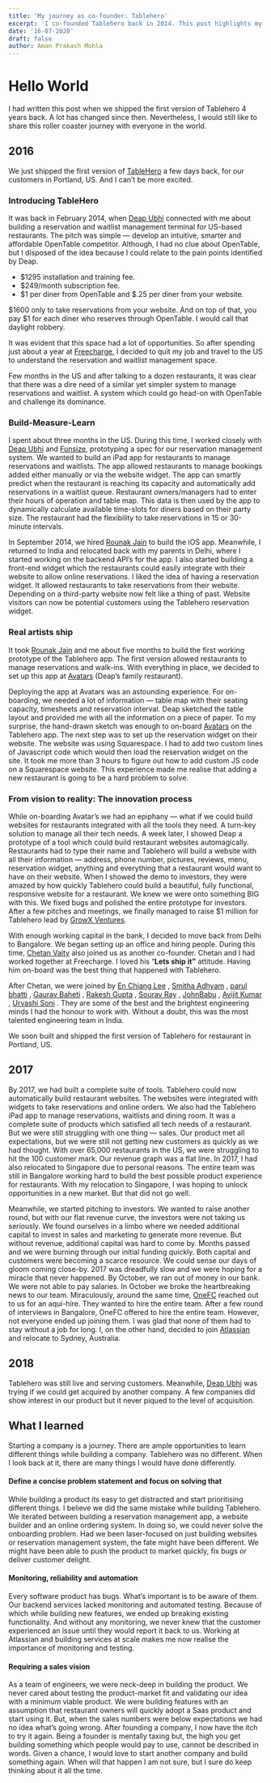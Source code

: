 ```yaml
---
title: 'My journey as co-founder: Tablehero'
excerpt: 'I co-founded Tablehero back in 2014. This post highlights my journey as co-founder of Tablehero.'
date: '16-07-2020'
draft: false
author: Aman Prakash Mohla
---
```


# Hello World

I had written this post when we shipped the first version of Tablehero 4 years back. A lot has changed since then. Nevertheless, I would still like to share this roller coaster journey with everyone in the world.

## 2016

We just shipped the first version of [TableHero](http://tablehero.com/) a few days back, for our customers in Portland, US. And I can’t be more excited.

### Introducing TableHero

It was back in February 2014, when [Deap Ubhi](https://medium.com/u/8f3be6a393bf) connected with me about building a reservation and waitlist management terminal for US-based restaurants. The pitch was simple — develop an intuitive, smarter and affordable OpenTable competitor. Although, I had no clue about OpenTable, but I disposed of the idea because I could relate to the pain points identified by Deap.

- $1295 installation and training fee.
- $249/month subscription fee.
- $1 per diner from OpenTable and $.25 per diner from your website.

$1600 only to take reservations from your website. And on top of that, you pay $1 for each diner who reserves through OpenTable. I would call that daylight robbery.

It was evident that this space had a lot of opportunities. So after spending just about a year at [Freecharge](https://www.freecharge.in/), I decided to quit my job and travel to the US to understand the reservation and waitlist management space.

Few months in the US and after talking to a dozen restaurants, it was clear that there was a dire need of a similar yet simpler system to manage reservations and waitlist. A system which could go head-on with OpenTable and challenge its dominance.

### Build-Measure-Learn

I spent about three months in the US. During this time, I worked closely with [Deap Ubhi](https://medium.com/u/8f3be6a393bf) and [Funsize](https://medium.com/u/3477c2033ff), prototyping a spec for our reservation management system. We wanted to build an iPad app for restaurants to manage reservations and waitlists. The app allowed restaurants to manage bookings added either manually or via the website widget. The app can smartly predict when the restaurant is reaching its capacity and automatically add reservations in a waitlist queue.
Restaurant owners/managers had to enter their hours of operation and table map. This data is then used by the app to dynamically calculate available time-slots for diners based on their party size. The restaurant had the flexibility to take reservations in 15 or 30-minute intervals.

In September 2014, we hired [Rounak Jain](https://medium.com/u/7b24869a21ac) to build the iOS app. Meanwhile, I returned to India and relocated back with my parents in Delhi, where I started working on the backend API’s for the app. I also started building a front-end widget which the restaurants could easily integrate with their website to allow online reservations.
I liked the idea of having a reservation widget. It allowed restaurants to take reservations from their website. Depending on a third-party website now felt like a thing of past. Website visitors can now be potential customers using the Tablehero reservation widget.

### Real artists ship

It took [Rounak Jain](https://medium.com/u/7b24869a21ac) and me about five months to build the first working prototype of the Tablehero app. The first version allowed restaurants to manage reservations and walk-ins. With everything in place, we decided to set up this app at [Avatars](http://www.enjoyavatars.com/) (Deap’s family restaurant).

Deploying the app at Avatars was an astounding experience. For on-boarding, we needed a lot of information — table map with their seating capacity, timesheets and reservation interval. Deap sketched the table layout and provided me with all the information on a piece of paper. To my surprise, the hand-drawn sketch was enough to on-board [Avatars](http://www.enjoyavatars.com/) on the Tablehero app. The next step was to set up the reservation widget on their website. The website was using Squarespace. I had to add two custom lines of Javascript code which would then load the reservation widget on the site. It took me more than 3 hours to figure out how to add custom JS code on a Squarespace website. This experience made me realise that adding a new restaurant is going to be a hard problem to solve.

### From vision to reality: The innovation process

While on-boarding Avatar’s we had an epiphany — what if we could build websites for restaurants integrated with all the tools they need. A turn-key solution to manage all their tech needs.
A week later, I showed Deap a prototype of a tool which could build restaurant websites automagically. Restaurants had to type their name and Tablehero will build a website with all their information — address, phone number, pictures, reviews, menu, reservation widget, anything and everything that a restaurant would want to have on their website.
When I showed the demo to investors, they were amazed by how quickly Tablehero could build a beautiful, fully functional, responsive website for a restaurant. We knew we were onto something BIG with this. We fixed bugs and polished the entire prototype for investors. After a few pitches and meetings, we finally managed to raise \$1 million for Tablehero lead by [GrowX Ventures](http://growxventures.com/).

With enough working capital in the bank, I decided to move back from Delhi to Bangalore. We began setting up an office and hiring people. During this time, [Chetan Vaity](https://medium.com/u/53bfad64868e) also joined us as another co-founder. Chetan and I had worked together at Freecharge. I loved his “**Lets ship it”** attitude. Having him on-board was the best thing that happened with Tablehero.

After Chetan, we were joined by [En Chiang Lee](https://twitter.com/merl3n) , [Smitha Adhyam](https://medium.com/u/d4e7c577e2e8) , [parul bhatti](https://medium.com/u/9fd9a87f4cef) , [Gaurav Baheti](https://medium.com/u/f8e5035f0b0f) , [Rakesh Gupta](https://twitter.com/gupta_rakesh) , [Sourav Ray](https://medium.com/u/7230593c5277) , [JohnBabu](https://twitter.com/johnbk) , [Avijit Kumar](https://medium.com/u/a30f95a46332) , [Urvashi Soni](https://twitter.com/misss_popcorn) . They are some of the best and the brightest engineering minds I had the honour to work with. Without a doubt, this was the most talented engineering team in India.

We soon built and shipped the first version of Tablehero for restaurant in Portland, US.

## 2017

By 2017, we had built a complete suite of tools. Tablehero could now automatically build restaurant websites. The websites were integrated with widgets to take reservations and online orders. We also had the Tablehero iPad app to manage reservations, waitlists and dining room. It was a complete suite of products which satisfied all tech needs of a restaurant. But we were still struggling with one thing — sales.
Our product met all expectations, but we were still not getting new customers as quickly as we had thought. With over 65,000 restaurants in the US, we were struggling to hit the 100 customer mark. Our revenue graph was a flat line.
In 2017, I had also relocated to Singapore due to personal reasons. The entire team was still in Bangalore working hard to build the best possible product experience for restaurants. With my relocation to Singapore, I was hoping to unlock opportunities in a new market. But that did not go well.

Meanwhile, we started pitching to investors. We wanted to raise another round, but with our flat revenue curve, the investors were not taking us seriously. We found ourselves in a limbo where we needed additional capital to invest in sales and marketing to generate more revenue. But without revenue, additional capital was hard to come by.
Months passed and we were burning through our initial funding quickly. Both capital and customers were becoming a scarce resource. We could sense our days of gloom coming close-by.
2017 was dreadfully slow and we were hoping for a miracle that never happened. By October, we ran out of money in our bank. We were not able to pay salaries. In October we broke the heartbreaking news to our team. Miraculously, around the same time, [OneFC](https://www.onefc.com/) reached out to us for an aqui-hire. They wanted to hire the entire team. After a few round of interviews in Bangalore, OneFC offered to hire the entire team. However, not everyone ended up joining them. I was glad that none of them had to stay without a job for long. I, on the other hand, decided to join [Atlassian](https://www.atlassian.com/) and relocate to Sydney, Australia.

## 2018

Tablehero was still live and serving customers. Meanwhile, [Deap Ubhi](https://medium.com/u/8f3be6a393bf) was trying if we could get acquired by another company. A few companies did show interest in our product but it never piqued to the level of acquisition.

## What I learned

Starting a company is a journey. There are ample opportunities to learn different things while building a company. Tablehero was no different. When I look back at it, there are many things I would have done differently.

#### Define a concise problem statement and focus on solving that

While building a product its easy to get distracted and start prioritising different things. I believe we did the same mistake while building Tablehero. We iterated between building a reservation management app, a website builder and an online ordering system. In doing so, we could never solve the onboarding problem. Had we been laser-focused on just building websites or reservation management system, the fate might have been different. We might have been able to push the product to market quickly, fix bugs or deliver customer delight.

#### Monitoring, reliability and automation

Every software product has bugs. What’s important is to be aware of them. Our backend services lacked monitoring and automated testing. Because of which while building new features, we ended up breaking existing functionality. And without any monitoring, we never knew that the customer experienced an issue until they would report it back to us. Working at Atlassian and building services at scale makes me now realise the importance of monitoring and testing.

#### Requiring a sales vision

As a team of engineers, we were neck-deep in building the product. We never cared about testing the product-market fit and validating our idea with a minimum viable product. We were building features with an assumption that restaurant owners will quickly adopt a Saas product and start using it. But, when the sales numbers were below expectations we had no idea what’s going wrong.
After founding a company, I now have the itch to try it again. Being a founder is mentally taxing but, the high you get building something which people would pay to use, cannot be described in words. Given a chance, I would love to start another company and build something again. When will that happen I am not sure, but I sure do keep thinking about it all the time.

